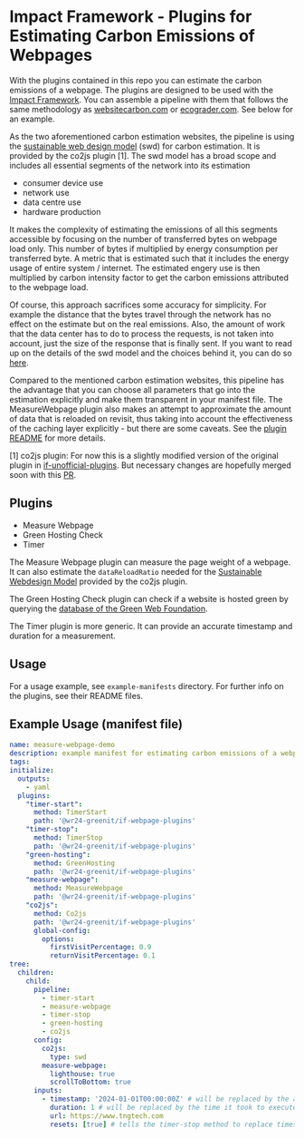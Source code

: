 # Impact Framework - Plugins for Estimating Carbon Emissions of Webpages

With the plugins contained in this repo you can estimate the carbon emissions of a webpage. The plugins are designed to be used with the [Impact Framework](https://github.com/Green-Software-Foundation/if). You can assemble a pipeline with them that follows the same methodology as [websitecarbon.com](https://websitecarbon.com) or [ecograder.com](https://ecograder.com). See below for an example.

As the two aforementioned carbon estimation websites, the pipeline is using the [sustainable web design model](https://sustainablewebdesign.org/calculating-digital-emissions/) (swd) for carbon estimation. It is provided by the co2js plugin [1]. The swd model has a broad scope and includes all essential segments of the network into its estimation

- consumer device use
- network use
- data centre use
- hardware production

It makes the complexity of estimating the emissions of all this segments accessible by focusing on the number of transferred bytes on webpage load only. This number of bytes if multiplied by energy consumption per transferred byte. A metric that is estimated such that it includes the energy usage of entire system / internet. The estimated engery use is then multiplied by carbon intensity factor to get the carbon emissions attributed to the webpage load.

Of course, this approach sacrifices some accuracy for simplicity. For example the distance that the bytes travel through the network has no effect on the estimate but on the real emissions. Also, the amount of work that the data center has to do to process the requests, is not taken into account, just the size of the response that is finally sent. If you want to read up on the details of the swd model and the choices behind it, you can do so [here](https://sustainablewebdesign.org/calculating-digital-emissions/).

Compared to the mentioned carbon estimation websites, this pipeline has the advantage that you can choose all parameters that go into the estimation explicitly and make them transparent in your manifest file. The MeasureWebpage plugin also makes an attempt to approximate the amount of data that is reloaded on revisit, thus taking into account the effectiveness of the caching layer explicitly - but there are some caveats. See the [plugin README](src/lib/measure-webpage/README.md) for more details.

[1] co2js plugin: For now this is a slightly modified version of the original plugin in [if-unofficial-plugins](https://github.com/Green-Software-Foundation/if-unofficial-plugins). But necessary changes are hopefully merged soon with this [PR](https://github.com/Green-Software-Foundation/if-unofficial-plugins/pull/50).

## Plugins

- Measure Webpage
- Green Hosting Check
- Timer

The Measure Webpage plugin can measure the page weight of a webpage. It can also estimate the `dataReloadRatio` needed for the [Sustainable Webdesign Model](https://sustainablewebdesign.org/calculating-digital-emissions/) provided by the co2js plugin.

The Green Hosting Check plugin can check if a website is hosted green by querying the [database of the Green Web Foundation](https://www.thegreenwebfoundation.org/tools/green-web-dataset/).

The Timer plugin is more generic. It can provide an accurate timestamp and duration for a measurement.

## Usage

For a usage example, see `example-manifests` directory. For further info on the plugins, see their README files.

## Example Usage (manifest file)

```yaml
name: measure-webpage-demo
description: example manifest for estimating carbon emissions of a webpage
tags:
initialize:
  outputs:
    - yaml
  plugins:
    "timer-start":
      method: TimerStart
      path: '@wr24-greenit/if-webpage-plugins'
    "timer-stop":
      method: TimerStop
      path: '@wr24-greenit/if-webpage-plugins'
    "green-hosting":
      method: GreenHosting
      path: '@wr24-greenit/if-webpage-plugins'
    "measure-webpage":
      method: MeasureWebpage
      path: '@wr24-greenit/if-webpage-plugins'
    "co2js":
      method: Co2js
      path: '@wr24-greenit/if-webpage-plugins'
      global-config:
        options:
          firstVisitPercentage: 0.9
          returnVisitPercentage: 0.1
tree:
  children:
    child:
      pipeline:
        - timer-start
        - measure-webpage
        - timer-stop
        - green-hosting
        - co2js
      config:
        co2js:
          type: swd
        measure-webpage:
          lighthouse: true
          scrollToBottom: true
      inputs:
        - timestamp: '2024-01-01T00:00:00Z' # will be replaced by the actual timestamp
          duration: 1 # will be replaced by the time it took to execute the measure-webpage plugin
          url: https://www.tngtech.com
          resets: [true] # tells the timer-stop method to replace timestamp and duration
```
